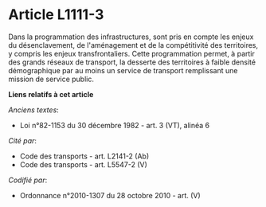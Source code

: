 # Article L1111-3

Dans la programmation des infrastructures, sont pris en compte les enjeux du désenclavement, de l'aménagement et de la
compétitivité des territoires, y compris les enjeux transfrontaliers. Cette programmation permet, à partir des grands réseaux
de transport, la desserte des territoires à faible densité démographique par au moins un service de transport remplissant une
mission de service public.

**Liens relatifs à cet article**

_Anciens textes_:

  - Loi n°82-1153 du 30 décembre 1982 - art. 3 (VT), alinéa 6

_Cité par_:

  - Code des transports - art. L2141-2 (Ab)
  - Code des transports - art. L5547-2 (V)

_Codifié par_:

  - Ordonnance n°2010-1307 du 28 octobre 2010 - art. (V)
